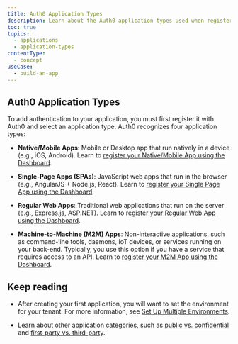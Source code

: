 ```yaml
---
title: Auth0 Application Types
description: Learn about the Auth0 application types used when registering an application with Auth0
toc: true
topics:
  - applications
  - application-types
contentType: 
  - concept
useCase:
  - build-an-app
---
```


## Auth0 Application Types

To add authentication to your application, you must first register it with Auth0 and select an application type. Auth0 recognizes four application types:

- **Native/Mobile Apps**: Mobile or Desktop app that run natively in a device (e.g., iOS, Android). Learn to [register your Native/Mobile App using the Dashboard](/applications/guides/register-native-app).

- **Single-Page Apps (SPAs)**: JavaScript web apps that run in the browser (e.g., AngularJS + Node.js, React). Learn to [register your Single Page App using the Dashboard](/applications/guides/register-spa).

- **Regular Web Apps**: Traditional web applications that run on the server (e.g., Express.js, ASP.NET). Learn to [register your Regular Web App using the Dashboard](/applications/guides/register-regular-web-app).

- **Machine-to-Machine (M2M) Apps**: Non-interactive applications, such as command-line tools, daemons, IoT devices, or services running on your back-end. Typically, you use this option if you have a service that requires access to an API. Learn to [register your M2M App using the Dashboard](/applications/guides/register-m2m-app).


## Keep reading

- After creating your first application, you will want to set the environment for your tenant. For more information, see [Set Up Multiple Environments](/dev-lifecycle/setting-up-env#set-the-environment).

- Learn about other application categories, such as [public vs. confidential](/applications/concepts/app-types-public-confidential) and [first-party vs. third-party](/applications/concepts/app-types-first-third-party).
